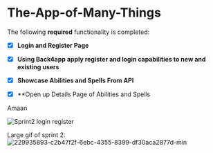 # The-App-of-Many-Things

The following **required** functionality is completed:

- [x] **Login and Register Page**
- [x] **Using Back4app apply register and login capabilities to new and existing users**
- [x] **Showcase Abilities and Spells From API**
- [x] **Open up Details Page of Abilities and Spells



Amaan

![Sprint2 login register](https://user-images.githubusercontent.com/99455992/229935893-c2b47f2f-6ebc-4355-8399-df30aca2877d.gif)


Large gif of sprint 2:
![229935893-c2b47f2f-6ebc-4355-8399-df30aca2877d-min](https://user-images.githubusercontent.com/122946486/230484351-277bf4cc-12c5-4f4b-b1ee-90499b7f6639.gif)

